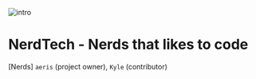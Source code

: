 ![intro](https://a.pomfe.co/algfld.png)

# NerdTech - Nerds that likes to code

[Nerds] `aeris` (project owner), `Kyle` (contributor)
